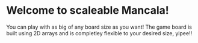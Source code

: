 # Welcome to scaleable Mancala! 

You can play with as big of any board size as you want! The game board is built using 2D arrays and is completley flexible to your desired size, yipee!!
